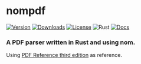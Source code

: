 # nompdf


[![Version](https://img.shields.io/crates/v/nompdf)](https://crates.io/crates/nompdf)
[![Downloads](https://img.shields.io/crates/d/nompdf)](https://crates.io/crates/nompdf)
[![License](https://img.shields.io/crates/l/nompdf)](https://crates.io/crates/nompdf)
![Rust](https://github.com/edg-l/nompdf/workflows/Rust/badge.svg)
[![Docs](https://docs.rs/nompdf/badge.svg)](https://docs.rs/nompdf)

### A PDF parser written in Rust and using nom.

Using [PDF Reference third edition](https://www.adobe.com/content/dam/acom/en/devnet/pdf/pdfs/pdf_reference_archives/PDFReference.pdf) as reference.

